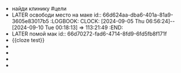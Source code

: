 - найди клинику #цели
- LATER освободи место на маке
  id:: 66d624aa-dba6-401a-81a9-3605e83017b5
  :LOGBOOK:
  CLOCK: [2024-09-05 Thu 06:56:24]--[2024-09-10 Tue 00:18:13] =>  113:21:49
  :END:
- LATER помой мак
  id:: 66d70272-fad6-4714-8fd9-6fd5fb8f171f
- {{cloze test}}
-
-
-
-